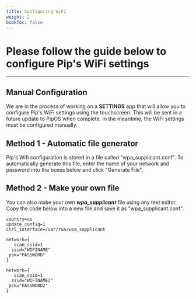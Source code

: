 ```yaml
---
title: Configuring WiFi
weight: 2
bookToc: false
---
```


# Please follow the guide below to configure Pip's WiFi settings

---

## Manual Configuration

We are in the process of working on a **SETTINGS** app that will allow you to configure Pip's WiFi settings using the touchscreen. This will be sent in a future update to PipOS when complete. In the meantime, the WiFi settings must be configured manually.

## Method 1 - Automatic file generator

Pip's Wifi configuration is stored in a file called "wpa_supplicant.conf". To automatically generate this file, enter the name of your network and password into the boxes below and click "Generate File".

## Method 2 - Make your own file

You can also make your own ***wpa_supplicant*** file using any text editor. Copy the code below into a new file and save it as "wpa_supplicant.conf".


	country=us
	update_config=1
	ctrl_interface=/var/run/wpa_supplicant

	network={
 	   scan_ssid=1
 	  ssid="WIFINAME"
 	 psk="PASSWORD"
	}
	
	network={
 	   scan_ssid=1
 	  ssid="WIFINAME2"
 	 psk="PASSWORD2"
	}
